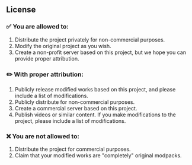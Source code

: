 ## License
### ✅ You are allowed to:
1. Distribute the project privately for non-commercial purposes.
2. Modify the original project as you wish.
3. Create a non-profit server based on this project, but we hope you can provide proper attribution.
### ✏️ With proper attribution:
1. Publicly release modified works based on this project, and please include a list of modifications.
2. Publicly distribute for non-commercial purposes.
3. Create a commercial server based on this project.
4. Publish videos or similar content. If you make modifications to the project, please include a list of modifications.
### ❌ You are not allowed to:
1. Distribute the project for commercial purposes.
2. Claim that your modified works are "completely" original modpacks.
